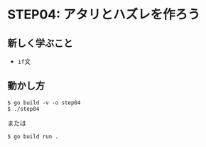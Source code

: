# STEP04: アタリとハズレを作ろう

## 新しく学ぶこと

* `if`文

## 動かし方

```
$ go build -v -o step04
$ ./step04
```

または

```
$ go build run .
```

